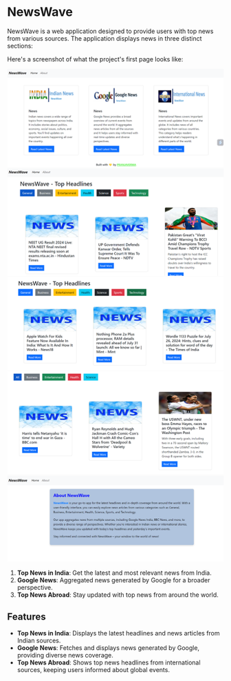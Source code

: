 # NewsWave

NewsWave is a web application designed to provide users with top news from various sources. The application displays news in three distinct sections:

Here's a screenshot of what the project's first page looks like:

<img src="https://github.com/PRANJAVERMA/NewsWave_1/blob/main/Images/NewsWave.1.png" alt="NewsWave home page" />
<img src="https://github.com/PRANJAVERMA/NewsWave_1/blob/main/Images/NewsWave.2.png" alt="Indian Live News " />
<img src="https://github.com/PRANJAVERMA/NewsWave_1/blob/main/Images/NewsWave.3.png" alt="Google Live News" />
<img src="https://github.com/PRANJAVERMA/NewsWave_1/blob/main/Images/NewsWave.4.png" alt="International live News" />
<img src="https://github.com/PRANJAVERMA/NewsWave_1/blob/main/Images/NewsWave.5.png" alt="NewsWave About page" />





1. **Top News in India**: Get the latest and most relevant news from India.
2. **Google News**: Aggregated news generated by Google for a broader perspective.
3. **Top News Abroad**: Stay updated with top news from around the world.

## Features

- **Top News in India**: Displays the latest headlines and news articles from Indian sources.
- **Google News**: Fetches and displays news generated by Google, providing diverse news coverage.
- **Top News Abroad**: Shows top news headlines from international sources, keeping users informed about global events.

